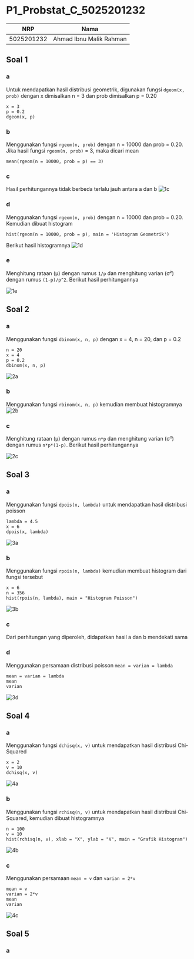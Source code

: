 # P1_Probstat_C_5025201232
|NRP|Nama|
|--------------|--------------|
|5025201232|Ahmad Ibnu Malik Rahman|

## Soal 1
### a
Untuk mendapatkan hasil distribusi geometrik, digunakan fungsi `dgeom(x, prob)` dengan x dimisalkan n = 3 dan prob dimisalkan p = 0.20 
```
x = 3
p = 0.2
dgeom(x, p)
```
### b
Menggunakan fungsi `rgeom(n, prob)` dengan n = 10000 dan prob = 0.20. Jika hasil fungsi `rgeom(n, prob)` = 3, maka dicari mean
```
mean(rgeom(n = 10000, prob = p) == 3)
```
### c
Hasil perhitungannya tidak berbeda terlalu jauh antara a dan b
![1c](https://user-images.githubusercontent.com/81419886/162627096-5d9b14a9-4dfa-4e01-8f1c-03bd11d1fc28.png)

### d
Menggunakan fungsi `rgeom(n, prob)` dengan n = 10000 dan prob = 0.20. Kemudian dibuat histogram
```
hist(rgeom(n = 10000, prob = p), main = 'Histogram Geometrik')
```
Berikut hasil histogramnya
![1d](https://user-images.githubusercontent.com/81419886/162626261-b6b8bf4b-b0cc-4966-8082-58cd3cb93fbd.png)

### e
Menghitung rataan (μ) dengan rumus `1/p` dan menghitung varian (σ²) dengan rumus `(1-p)/p^2`. Berikut hasil perhitungannya

![1e](https://user-images.githubusercontent.com/81419886/162626785-9bac04d3-c915-4620-8653-cb3ebfa46060.png)

## Soal 2
### a
Menggunakan fungsi `dbinom(x, n, p)` dengan x = 4, n = 20, dan p = 0.2
```
n = 20
x = 4
p = 0.2
dbinom(x, n, p)
```
![2a](https://user-images.githubusercontent.com/81419886/162627149-147d59b9-c72e-45bb-b27a-c7483024a948.png)

### b
Menggunakan fungsi `rbinom(x, n, p)` kemudian membuat histogramnya
![2b](https://user-images.githubusercontent.com/81419886/162627499-8d3179f6-c534-43c5-9f5e-09bbbaa01749.png)

### c
Menghitung rataan (μ) dengan rumus `n*p` dan menghitung varian (σ²) dengan rumus `n*p*(1-p)`. Berikut hasil perhitungannya

![2c](https://user-images.githubusercontent.com/81419886/162627712-ba728528-570a-4132-8163-b59698f2fd68.png)

## Soal 3
### a
Menggunakan fungsi `dpois(x, lambda)` untuk mendapatkan hasil distribusi poisson
```
lambda = 4.5
x = 6
dpois(x, lambda)
```
![3a](https://user-images.githubusercontent.com/81419886/162629584-093deade-d47d-4a0b-bfce-fee77a1e8f85.png)

### b
Menggunakan fungsi `rpois(n, lambda)` kemudian membuat histogram dari fungsi tersebut
```
x = 6
n = 356
hist(rpois(n, lambda), main = "Histogram Poisson")
```
![3b](https://user-images.githubusercontent.com/81419886/162629663-fc777396-592c-4d6e-83ad-f647fd7dbc5e.png)

### c
Dari perhitungan yang diperoleh, didapatkan hasil a dan b mendekati sama

### d
Menggunakan persamaan distribusi poisson `mean = varian = lambda`
```
mean = varian = lambda
mean
varian
```
![3d](https://user-images.githubusercontent.com/81419886/162629796-11a8cf60-2d81-4d0c-bb53-5a7b9be05556.png)

## Soal 4
### a
Menggunakan fungsi `dchisq(x, v)` untuk mendapatkan hasil distribusi Chi-Squared
```
x = 2
v = 10
dchisq(x, v)
```
![4a](https://user-images.githubusercontent.com/81419886/162629882-883ec199-50ac-4778-81c4-993b434310db.png)

### b
Menggunakan fungsi `rchisq(n, v)` untuk mendapatkan hasil distribusi Chi-Squared, kemudian dibuat histogramnya
```
n = 100
v = 10
hist(rchisq(n, v), xlab = "X", ylab = "V", main = "Grafik Histogram")
```
![4b](https://user-images.githubusercontent.com/81419886/162629950-9b88ce5e-8444-40d7-a804-18f6a6955ef3.png)

### c
Menggunakan persamaan `mean = v` dan `varian = 2*v`
```
mean = v
varian = 2*v
mean
varian
```
![4c](https://user-images.githubusercontent.com/81419886/162630023-a946fa01-19c6-4bf6-9a2f-491923708cb3.png)

## Soal 5
### a
